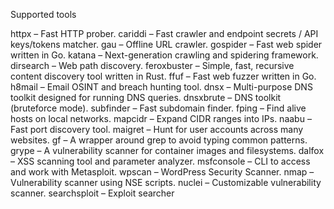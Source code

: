 Supported tools

httpx – Fast HTTP prober.
cariddi – Fast crawler and endpoint secrets / API keys/tokens matcher.
gau – Offline URL crawler.
gospider – Fast web spider written in Go.
katana – Next-generation crawling and spidering framework.
dirsearch – Web path discovery.
feroxbuster – Simple, fast, recursive content discovery tool written in Rust.
ffuf – Fast web fuzzer written in Go.
h8mail – Email OSINT and breach hunting tool.
dnsx – Multi-purpose DNS toolkit designed for running DNS queries.
dnsxbrute – DNS toolkit (bruteforce mode).
subfinder – Fast subdomain finder.
fping – Find alive hosts on local networks.
mapcidr – Expand CIDR ranges into IPs.
naabu – Fast port discovery tool.
maigret – Hunt for user accounts across many websites.
gf – A wrapper around grep to avoid typing common patterns.
grype – A vulnerability scanner for container images and filesystems.
dalfox – XSS scanning tool and parameter analyzer.
msfconsole – CLI to access and work with Metasploit.
wpscan – WordPress Security Scanner.
nmap – Vulnerability scanner using NSE scripts.
nuclei – Customizable vulnerability scanner.
searchsploit – Exploit searcher
